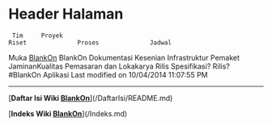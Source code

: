 # Header Halaman
     Tim     Proyek                                                                       Riset              Proses              Jadwal
Muka [BlankOn](/BlankOn.md) BlankOn Dokumentasi Kesenian Infrastruktur Pemaket JaminanKualitas Pemasaran dan      Lokakarya Rilis  Spesifikasi? Rilis? ​#BlankOn
                                                                                          Aplikasi
Last modified on 10/04/2014 11:07:55 PM

---
[**Daftar Isi Wiki [BlankOn](/BlankOn.md)**](/DaftarIsi/README.md)
 
[**Indeks Wiki [BlankOn](/BlankOn.md)**](/Indeks.md)


